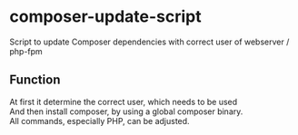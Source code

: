 # composer-update-script
Script to update Composer dependencies with correct user of webserver / php-fpm

## Function

At first it determine the correct user, which needs to be used  
And then install composer, by using a global composer binary.  
All commands, especially PHP, can be adjusted.  
